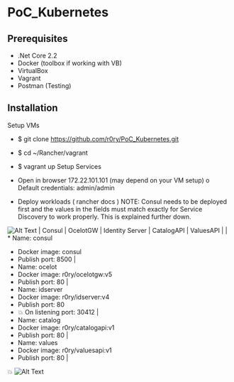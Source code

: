 # PoC_Kubernetes


## Prerequisites

*	.Net Core 2.2
*	Docker (toolbox if working with VB)
*	VirtualBox
*	Vagrant
*	Postman (Testing) 

## Installation

Setup VMs
*	$ git clone https://github.com/r0ry/PoC_Kubernetes.git
*	$ cd ~/Rancher/vagrant 
*	$ vagrant up 
Setup Services
*	Open in browser 172.22.101.101 (may depend on your VM setup)
o	Default credentials: admin/admin 

*	Deploy workloads ( rancher docs ) 
NOTE: Consul needs to be deployed first and the values in the fields must match exactly for Service Discovery to work properly. This is explained further down.

![Alt Text](http://g.recordit.co/VGTwAzcq4A.gif)
| Consul | OcelotGW | Identity Server | CatalogAPI | ValuesAPI |
| *	Name: consul
*	Docker image: consul
* Publish port: 8500
|
*	Name: ocelot
*	Docker image: r0ry/ocelotgw:v5
* Publish port: 80
|
*	Name: idserver
*	Docker image: r0ry/idserver:v4
*	Publish port: 80
*	💥 On listening port: 30412
|
*	Name: catalog
* Docker image: r0ry/catalogapi:v1
*	Publish port: 80
|
*	Name: values
*	Docker image: r0ry/valuesapi:v1
* Publish port: 80
|






:boom:
![Alt Text](http://g.recordit.co/2nvLlcMIEp.gif)
